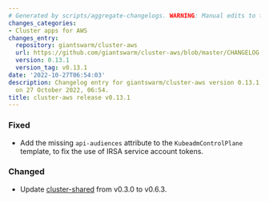 ```yaml
---
# Generated by scripts/aggregate-changelogs. WARNING: Manual edits to this files will be overwritten.
changes_categories:
- Cluster apps for AWS
changes_entry:
  repository: giantswarm/cluster-aws
  url: https://github.com/giantswarm/cluster-aws/blob/master/CHANGELOG.md#0131---2022-10-27
  version: 0.13.1
  version_tag: v0.13.1
date: '2022-10-27T06:54:03'
description: Changelog entry for giantswarm/cluster-aws version 0.13.1, published
  on 27 October 2022, 06:54.
title: cluster-aws release v0.13.1
---
```


### Fixed
- Add the missing `api-audiences` attribute to the `KubeadmControlPlane` template, to fix the use of IRSA service account tokens.
### Changed
- Update [cluster-shared](https://github.com/giantswarm/cluster-shared) from v0.3.0 to v0.6.3.
